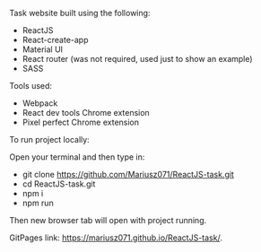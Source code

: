 Task website built using the following:

- ReactJS
- React-create-app
- Material UI
- React router (was not required, used just to show an example)
- SASS

Tools used:
- Webpack
- React dev tools Chrome extension
- Pixel perfect Chrome extension

To run project locally:

Open your terminal and then type in:
- git clone https://github.com/Mariusz071/ReactJS-task.git
- cd ReactJS-task.git
- npm i
- npm run

Then new browser tab will open with project running.

GitPages link:
https://mariusz071.github.io/ReactJS-task/.